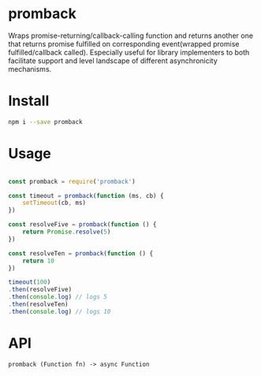 promback
========

Wraps promise-returning/callback-calling function and returns another one that returns promise fulfilled on corresponding event(wrapped promise fulfilled/callback called). Especially useful for library implementers to both facilitate support and level landscape of different asynchronicity mechanisms.

Install
=======

```sh
npm i --save promback
```

Usage
=====

```javascript

const promback = require('promback')

const timeout = promback(function (ms, cb) {
    setTimeout(cb, ms)
})

const resolveFive = promback(function () {
    return Promise.resolve(5)
})

const resolveTen = promback(function () {
    return 10
})

timeout(100)
.then(resolveFive)
.then(console.log) // logs 5
.then(resolveTen)
.then(console.log) // logs 10
```

API
===

`promback (Function fn) -> async Function`
